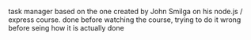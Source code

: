 task manager based on the one created by John Smilga on his node.js / express course. done before watching the course, trying to do it wrong before seing how it is actually done